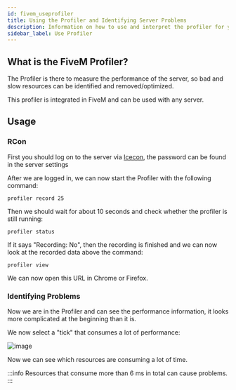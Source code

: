 ```yaml
---
id: fivem_useprofiler
title: Using the Profiler and Identifying Server Problems
description: Information on how to use and interpret the profiler for your FiveM server on ZAP-Hosting to identify problems - ZAP-Hosting.com 
sidebar_label: Use Profiler
---
```


## What is the FiveM Profiler? 

The Profiler is there to measure the performance of the server, so bad and slow resources can be identified and removed/optimized. 

This profiler is integrated in FiveM and can be used with any server.

## Usage


### RCon

First you should log on to the server via [Icecon](https://github.com/icedream/icecon/releases), the password can be found in the server settings

After we are logged in, we can now start the Profiler with the following command:

```
profiler record 25
```

Then we should wait for about 10 seconds and check whether the profiler is still running:

```
profiler status
```

If it says "Recording: No", then the recording is finished and we can now look at the recorded data above the command:

```
profiler view
```

We can now open this URL in Chrome or Firefox.


### Identifying Problems


Now we are in the Profiler and can see the performance information, it looks more complicated at the beginning than it is.

We now select a "tick" that consumes a lot of performance:

![image](https://user-images.githubusercontent.com/13604413/159169936-a7e25065-a425-442f-bf58-a4b766932eae.png)


Now we can see which resources are consuming a lot of time.


:::info
Resources that consume more than 6 ms in total can cause problems.
:::
